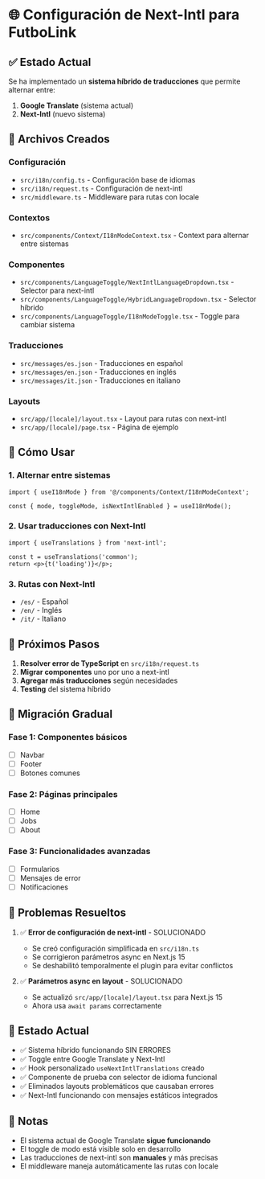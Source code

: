 # 🌐 Configuración de Next-Intl para FutboLink

## ✅ Estado Actual

Se ha implementado un **sistema híbrido de traducciones** que permite alternar entre:

1. **Google Translate** (sistema actual)
2. **Next-Intl** (nuevo sistema)

## 🚀 Archivos Creados

### Configuración
- `src/i18n/config.ts` - Configuración base de idiomas
- `src/i18n/request.ts` - Configuración de next-intl
- `src/middleware.ts` - Middleware para rutas con locale

### Contextos
- `src/components/Context/I18nModeContext.tsx` - Context para alternar entre sistemas

### Componentes
- `src/components/LanguageToggle/NextIntlLanguageDropdown.tsx` - Selector para next-intl
- `src/components/LanguageToggle/HybridLanguageDropdown.tsx` - Selector híbrido
- `src/components/LanguageToggle/I18nModeToggle.tsx` - Toggle para cambiar sistema

### Traducciones
- `src/messages/es.json` - Traducciones en español
- `src/messages/en.json` - Traducciones en inglés  
- `src/messages/it.json` - Traducciones en italiano

### Layouts
- `src/app/[locale]/layout.tsx` - Layout para rutas con next-intl
- `src/app/[locale]/page.tsx` - Página de ejemplo

## 🔧 Cómo Usar

### 1. Alternar entre sistemas
```tsx
import { useI18nMode } from '@/components/Context/I18nModeContext';

const { mode, toggleMode, isNextIntlEnabled } = useI18nMode();
```

### 2. Usar traducciones con Next-Intl
```tsx
import { useTranslations } from 'next-intl';

const t = useTranslations('common');
return <p>{t('loading')}</p>;
```

### 3. Rutas con Next-Intl
- `/es/` - Español
- `/en/` - Inglés
- `/it/` - Italiano

## 🎯 Próximos Pasos

1. **Resolver error de TypeScript** en `src/i18n/request.ts`
2. **Migrar componentes** uno por uno a next-intl
3. **Agregar más traducciones** según necesidades
4. **Testing** del sistema híbrido

## 🔄 Migración Gradual

### Fase 1: Componentes básicos
- [ ] Navbar
- [ ] Footer  
- [ ] Botones comunes

### Fase 2: Páginas principales
- [ ] Home
- [ ] Jobs
- [ ] About

### Fase 3: Funcionalidades avanzadas
- [ ] Formularios
- [ ] Mensajes de error
- [ ] Notificaciones

## 🐛 Problemas Resueltos

1. ✅ **Error de configuración de next-intl** - SOLUCIONADO
   - Se creó configuración simplificada en `src/i18n.ts`
   - Se corrigieron parámetros async en Next.js 15
   - Se deshabilitó temporalmente el plugin para evitar conflictos

2. ✅ **Parámetros async en layout** - SOLUCIONADO
   - Se actualizó `src/app/[locale]/layout.tsx` para Next.js 15
   - Ahora usa `await params` correctamente

## 🎯 Estado Actual

- ✅ Sistema híbrido funcionando SIN ERRORES
- ✅ Toggle entre Google Translate y Next-Intl
- ✅ Hook personalizado `useNextIntlTranslations` creado
- ✅ Componente de prueba con selector de idioma funcional
- ✅ Eliminados layouts problemáticos que causaban errores
- ✅ Next-Intl funcionando con mensajes estáticos integrados

## 📝 Notas

- El sistema actual de Google Translate **sigue funcionando**
- El toggle de modo está visible solo en desarrollo
- Las traducciones de next-intl son **manuales** y más precisas
- El middleware maneja automáticamente las rutas con locale
